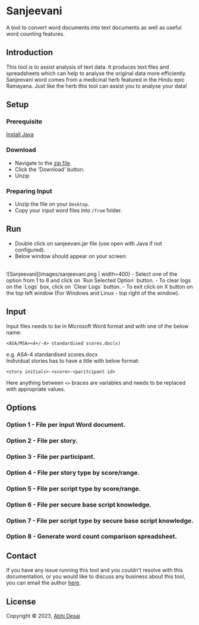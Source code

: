 # Sanjeevani
A tool to convert word documents into text documents as well as useful word counting features.

## Introduction
This tool is to assist analysis of text data. It produces  text files and spreadsheets which can help to analyse the original data more efficiently.<br/>
Sanjeevani word comes from a medicinal herb featured in the Hindu epic Ramayana. Just like the herb this tool can assist you to analyse your data!

## Setup
### Prerequisite
[Install Java](https://www.java.com/en/download/help/download_options.html)

### Download
- Navigate to the [zip file](files/sanjeevani.zip).
- Click the 'Download' button.
- Unzip

### Preparing Input
- Unzip the file on your `Desktop`.
- Copy your input word files into `/from` folder.

## Run
- Double click on sanjeevani.jar file (use open with Java if not configured).
- Below window should appear on your screen:
<br>
![Sanjeevani](images/sanjeevani.png | width=400)
- Select one of the option from 1 to 8 and click on `Run Selected Option` button.
- To clear logs on the `Logs` box, click on `Clear Logs` button.
- To exit click on X button on the top left window (For Windows and Linux - top right of the window).

## Input
Input files needs to be in Microsoft Word format and with one of the below name:
```
<ASA/MSA><4+/-4> standardised scores.doc(x)
```
e.g. ASA-4 standardised scores.docx
<br>
Individual stories has to have a title with below format:
```
<story initials>-<score>-<paritcipant id>
```
Here anything between `<>` braces are variables and needs to be replaced with appropriate values.
## Options
### Option 1 - File per input Word document.
### Option 2 - File per story.
### Option 3 - File per participant.
### Option 4 - File per story type by score/range.
### Option 5 - File per script type by score/range.
### Option 6 - File per secure base script knowledge.
### Option 7 - File per script type by secure base script knowledge.
### Option 8 - Generate word count comparison spreadsheet.

## Contact
If you have any issue running this tool and you couldn't resolve with this documentation,
 or you would like to discuss any business about this tool,
 you can email the author [here](mailto:leabhidesai@gmail.com).

## License
Copyright © 2023, [Abhi Desai](https://github.com/ardesai/)